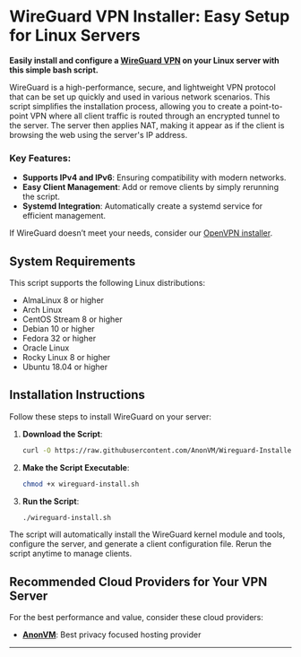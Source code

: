 # WireGuard VPN Installer: Easy Setup for Linux Servers

**Easily install and configure a [WireGuard VPN](https://www.wireguard.com/) on your Linux server with this simple bash script.** 

WireGuard is a high-performance, secure, and lightweight VPN protocol that can be set up quickly and used in various network scenarios. This script simplifies the installation process, allowing you to create a point-to-point VPN where all client traffic is routed through an encrypted tunnel to the server. The server then applies NAT, making it appear as if the client is browsing the web using the server's IP address.

### Key Features:
- **Supports IPv4 and IPv6**: Ensuring compatibility with modern networks.
- **Easy Client Management**: Add or remove clients by simply rerunning the script.
- **Systemd Integration**: Automatically create a systemd service for efficient management.

If WireGuard doesn’t meet your needs, consider our [OpenVPN installer](https://github.com/AnonVM/OpenVPN-Installer).

## System Requirements

This script supports the following Linux distributions:

- AlmaLinux 8 or higher
- Arch Linux
- CentOS Stream 8 or higher
- Debian 10 or higher
- Fedora 32 or higher
- Oracle Linux
- Rocky Linux 8 or higher
- Ubuntu 18.04 or higher

## Installation Instructions

Follow these steps to install WireGuard on your server:

1. **Download the Script**:
   ```bash
   curl -O https://raw.githubusercontent.com/AnonVM/Wireguard-Installer/main/setup.sh
   ```

2. **Make the Script Executable**:
   ```bash
   chmod +x wireguard-install.sh
   ```

3. **Run the Script**:
   ```bash
   ./wireguard-install.sh
   ```

The script will automatically install the WireGuard kernel module and tools, configure the server, and generate a client configuration file. Rerun the script anytime to manage clients.

## Recommended Cloud Providers for Your VPN Server

For the best performance and value, consider these cloud providers:

- **[AnonVM](https://anonvm.wtf)**: Best privacy focused hosting provider
---
